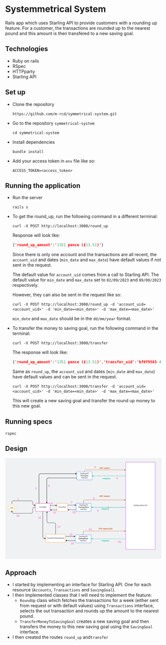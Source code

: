 # Systemmetrical System 

Rails app which uses Starling API to provide customers with a rounding up feature.
For a customer, the transactions are rounded up to the nearest pound and this amount is then transfered to a new saving goal.


## Technologies

- Ruby on rails 
- RSpec
- HTTPparty
- Starling API


## Set up

- Clone the repository

  ```
  https://github.com/m-rcd/symmetrical-system.git
  ```

- Go to the repository `symmetrical-system`

  ```
  cd symmetrical-system 
  ```

- Install dependencies
 
  ```
  bundle install
  ```

- Add your access token in `env` file like so: 

  ```
  ACCESS_TOKEN=<access_token>
  ```

## Running the application


- Run the server

  ```
  rails s
  ```

- To get the round_up, run the following command in a different terminal:

  ```
  curl -X POST http://localhost:3000/round_up
  ```

  Response will look like: 

  ```JSON
  {'round_up_amount':'1351 pence (£13.51)'}
  ```

  Since there is only one account and the transactions are all recent, the `account_uid` and dates (`min_date` and `max_date`) have default values if not sent in the request. 

  The default value for `account_uid` comes from a call to Starling API.
  The default value for `min_date` and `max_date` set to `02/09/2023` and `09/09/2023` respectively.

  However, they can also be sent in the request like so: 
 
   ```
   curl -X POST http://localhost:3000/round_up -d 'account_uid=<account_uid>' -d 'min_date=<min_date>' -d 'max_date=<max_date>'
   ```

   `min_date` and `max_date` should be in the `dd/mm/year` format. 

   
- To transfer the money to saving goal, run the following command in the terminal:

  ```
  curl -X POST http://localhost:3000/transfer
  ```
  
  The response will look like:

  ```JSON
  {'round_up_amount':'1351 pence (£13.51)','transfer_uid':'bf0f9563-4d81-4dbd-9a68-8c7f126e207d'}
  ```
  
  Same as `round_up`, the `account_uid` and dates (`min_date` and `max_date`) have default values and can be sent in the request. 

   ```
   curl -X POST http://localhost:3000/transfer -d 'account_uid=<account_uid>' -d 'min_date=<min_date>' -d 'max_date=<max_date>'
   ```
  This will create a new saving goal and transfer the round up money to this new goal.

## Running specs

  ```
  rspec
  ```

## Design

![Design](design.png)

## Approach

- I started by implementing an interface for Starling API. One for each resource (`Accounts`, `Transactions` and `SavingGoal`).
- I then implemented classes that I will need to implement the feature:
   - `RoundUp` class which fetches the transactions for a week (either sent from request or with default values) using `Transactions` interface, selects the out transaction and rounds up the amount to the nearest pound.
   - `TransferMoneyToSavingGoal` creates a new saving goal and then transfers the  money to this new saving goal using the `SavingGoal` interface.
- I then created the routes `round_up` and`transfer` 


